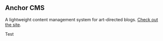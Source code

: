 ## Anchor CMS

A lightweight content management system for art-directed blogs. [Check out the site](http://anchorcms.com/).

Test
